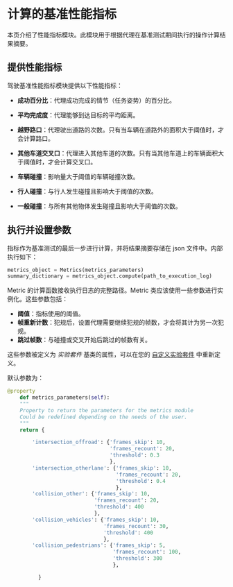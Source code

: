 # 计算的基准性能指标

本页介绍了性能指标模块。此模块用于根据代理在基准测试期间执行的操作计算结果摘要。


## 提供性能指标

驾驶基准性能指标模块提供以下性能指标：

- **成功百分比**：代理成功完成的情节（任务姿势）的百分比。

- **平均完成度**：代理能够到达目标的平均距离。

- **越野路口**：代理驶出道路的次数。只有当车辆在道路外的面积大于阈值时，才会计算路口。

- **其他车道交叉口**：代理进入其他车道的次数。只有当其他车道上的车辆面积大于阈值时，才会计算交叉口。

- **车辆碰撞**：影响量大于阈值的车辆碰撞次数。

- **行人碰撞**：与行人发生碰撞且影响大于阈值的次数。

- **一般碰撞**：与所有其他物体发生碰撞且影响大于阈值的次数。

## 执行并设置参数
指标作为基准测试的最后一步进行计算，并将结果摘要存储在 json 文件中。内部执行如下：

```python
metrics_object = Metrics(metrics_parameters)
summary_dictionary = metrics_object.compute(path_to_execution_log)
```

Metric 的计算函数接收执行日志的完整路径。Metric 类应该使用一些参数进行实例化。这些参数包括：

- **阈值**：指标使用的阈值。
- **帧重新计数**：犯规后，设置代理需要继续犯规的帧数，才会将其计为另一次犯规。
- **跳过帧数**：与碰撞或交叉开始后跳过的帧数有关。

这些参数被定义为 *实验套件* 基类的属性，可以在您的 [自定义实验套件](https://carla.readthedocs.io/en/stable/benchmark_creating/#defining-the-experiment-suite) 中重新定义。

默认参数为：

```python
@property
    def metrics_parameters(self):
    """
    Property to return the parameters for the metrics module
    Could be redefined depending on the needs of the user.
    """
    return {

        'intersection_offroad': {'frames_skip': 10,
                                 'frames_recount': 20,
                                 'threshold': 0.3
                                 },
        'intersection_otherlane': {'frames_skip': 10,
                                   'frames_recount': 20,
                                   'threshold': 0.4
                                   },
        'collision_other': {'frames_skip': 10,
                            'frames_recount': 20,
                            'threshold': 400
                            },
        'collision_vehicles': {'frames_skip': 10,
                               'frames_recount': 30,
                               'threshold': 400
                               },
        'collision_pedestrians': {'frames_skip': 5,
                                  'frames_recount': 100,
                                  'threshold': 300
                                  },

          }
```
